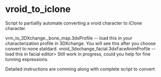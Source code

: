# vroid_to_iclone

Script to partiallly automate converting a vroid character to iClone character.



vrm_to_3DXchange._bone_map.3dxProfile  -- load this in your characterization profile in 3DXchange.  You will see this after you choose convert to none statdard.
vroid_3dxchange_facial.3dxFaceAnimProfile  -- load this in facial editor> Still work in progress, could you help for fine tunning expressions.

Detailed instructions are comming along with complete script to convert
